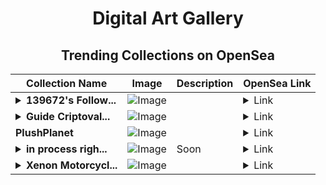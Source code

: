 <div align="center">

# Digital Art Gallery

## Trending Collections on OpenSea

| Collection Name                       | Image                                                                                     | Description                       | OpenSea Link                                                                                          |
|---------------------------------------|-------------------------------------------------------------------------------------------|-----------------------------------|--------------------------------------------------------------------------------------------------------|
| **<details><summary>139672's Follow...</summary>139672's Follower</details>** | ![Image](https://i.seadn.io/s/raw/files/19f9f090920392cc3650cbdf4361755b.png?w=500&auto=format?w=200&auto=format) |  | <details><summary>Link</summary>[139672's Follower](https://opensea.io/collection/139672-s-follower)</details> |
| **<details><summary>Guide Criptoval...</summary>Guide Criptovalute by HTTPS://DAVIDE.VIP</details>** | ![Image](https://i.seadn.io/s/raw/files/ec39fdbb966cda5a8d38da0be36e35b2.jpg?w=500&auto=format?w=200&auto=format) |  | <details><summary>Link</summary>[Guide Criptovalute by HTTPS://DAVIDE.VIP](https://opensea.io/collection/guide-criptovalute-by-https-davide-vip)</details> |
| **PlushPlanet** | ![Image](https://i.seadn.io/s/raw/files/8071148483e8038c9de0bb9aaef5c037.png?w=500&auto=format?w=200&auto=format) |  | <details><summary>Link</summary>[PlushPlanet](https://opensea.io/collection/plushplanet)</details> |
| **<details><summary>in process righ...</summary>in process right now</details>** | ![Image](https://i.seadn.io/s/raw/files/383362a28015bacce38bd5a2a618da80.jpg?w=500&auto=format?w=200&auto=format) | Soon | <details><summary>Link</summary>[in process right now](https://opensea.io/collection/in-process-right-now)</details> |
| **<details><summary>Xenon Motorcycl...</summary>Xenon Motorcycle</details>** | ![Image](https://i.seadn.io/s/raw/files/09a8b6e78d069a92b1332341f9f59dda.png?w=500&auto=format?w=200&auto=format) |  | <details><summary>Link</summary>[Xenon Motorcycle](https://opensea.io/collection/xenon-motorcycle)</details> |

</div>